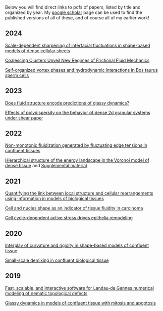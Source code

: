 Below you will find direct links to pdfs of papers, listed by title and organized by year. My [google scholar](https://scholar.google.com/citations?user=yNzwdBcAAAAJ&hl=en&oi=ao) page can be used to find the published versions of all of these, and of course all of my earlier work!

## 2024 

[Scale-dependent sharpening of interfacial fluctuations in shape-based models of dense cellular sheets](/2024_softMatter_voronoiSurfaceFluctuations/reprint.pdf)

[Coalescing Clusters Unveil New Regimes of Frictional Fluid Mechanics](/2024_PRR_brownianCoalescence/reprint.pdf)

[Self-organized vortex phases and hydrodynamic interactions in Bos taurus sperm cells](/2024_PRE_vortexPhaseFlocking/reprint.pdf)

## 2023

[Does fluid structure encode predictions of glassy dynamics?](/2023_PRR_fluidityAndSoftness/reprint.pdf)

[Effects of polydispersity on the behavior of dense 2d granular systems under shear paper](/2023_PRE_polydisperseShear/reprint.pdf)


## 2022

[Non-monotonic fluidization generated by fluctuating edge tensions in confluent tissues](/2022_SoftMatter_fluctatingTensionVM/reprint.pdf)

[Hierarchical structure of the energy landscape in the Voronoi model of dense tissue](/2022_PRR_VoronoiGardner/reprint.pdf)  and [Supplemental material](/2022_PRR_VoronoiGardner/supMat.pdf) 

## 2021

[Quantifying the link between local structure and cellular rearrangements using information in models of biological tissues](/2021_SoftMatter_VoronoiModelSoftness/reprint.pdf)

[Cell and nucles shape as an indicator of tissue fluidity in carcinoma](/2021_PRX_cellShapeTissueFluidityCarcinoma/reprint.pdf)

[Cell cycle-dependent active stress drives epithelia remodeling](/2021_PNAS_cellCycleStresses/reprint.pdf)


## 2020

[Interplay of curvature and rigidity in shape-based models of confluent tissue](/2020_PRR_sphericalVertexModel/reprint.pdf)

[Small-scale demixing in confluent biological tissue](/2020_SoftMatter_smallScaleDemixingVM/reprint.pdf)

## 2019

[Fast, scalable, and interactive software for Landau-de Gennes numerical modeling of nematic topological defects](/2019_frontiersInPhysics_openQmin/reprint.pdf)

[Glassy dynamics in models of confluent tissue with mitosis and apoptosis](/2019_softMatter_glassyDividingCells/reprint.pdf)
